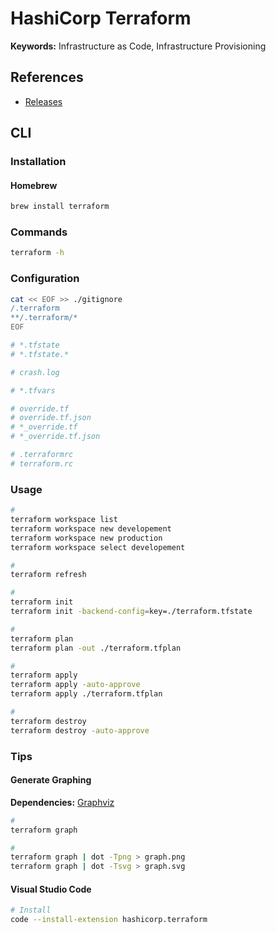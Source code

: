 # HashiCorp Terraform

<!--
https://app.pluralsight.com/paths/skill/managing-infrastructure-with-terraform
https://app.pluralsight.com/paths/certificate/hashicorp-certified-terraform-associate

https://www.linkedin.com/learning/search?entityType=COURSE&keywords=terraform

https://www.hashicorp.com/certification/terraform-associate

https://www.youtube.com/watch?v=OXE2a8dqIAI

https://github.com/semi-technologies/weaviate-infra
https://github.com/Artemmkin/terraform-kubernetes
https://github.com/terraform-providers/terraform-provider-azurerm

Core/State
Providers (AWS: EC2, Users|Kubernetes: Services)
Resource (VPC/Kubernetes Namespace)

Declarative vs Imperative

What does declarative mean exactly?

What does Imperative mean exactly?
- check delta

Version v0.11.10
Version v0.15.1
-->

<!--
https://github.com/philophilo/tech_infra
https://github.com/inayuky/terraform-qiita-search
-->

**Keywords:** Infrastructure as Code, Infrastructure Provisioning

## References

- [Releases](https://releases.hashicorp.com/terraform/)

## CLI

### Installation

#### Homebrew

```sh
brew install terraform
```

### Commands

```sh
terraform -h
```

### Configuration

```sh
cat << EOF >> ./gitignore
/.terraform
**/.terraform/*
EOF

# *.tfstate
# *.tfstate.*

# crash.log

# *.tfvars

# override.tf
# override.tf.json
# *_override.tf
# *_override.tf.json

# .terraformrc
# terraform.rc
```

### Usage

```sh
#
terraform workspace list
terraform workspace new developement
terraform workspace new production
terraform workspace select developement

#
terraform refresh

#
terraform init
terraform init -backend-config=key=./terraform.tfstate

#
terraform plan
terraform plan -out ./terraform.tfplan

#
terraform apply
terraform apply -auto-approve
terraform apply ./terraform.tfplan

#
terraform destroy
terraform destroy -auto-approve
```

### Tips

#### Generate Graphing

**Dependencies:** [Graphviz](/graphviz.md)

```sh
#
terraform graph

#
terraform graph | dot -Tpng > graph.png
terraform graph | dot -Tsvg > graph.svg
```

#### Visual Studio Code

```sh
# Install
code --install-extension hashicorp.terraform
```

<!--
## Interview

https://www.youtube.com/watch?v=uFaMUS6Z9fI
-->
